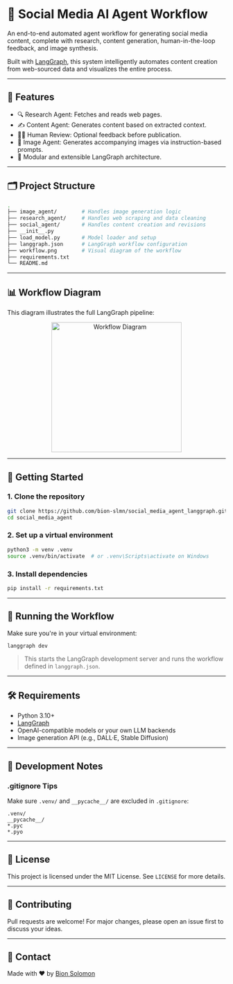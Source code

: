 
# 🧠 Social Media AI Agent Workflow

An end-to-end automated agent workflow for generating social media content, complete with research, content generation, human-in-the-loop feedback, and image synthesis.

Built with [LangGraph](https://github.com/langchain-ai/langgraph), this system intelligently automates content creation from web-sourced data and visualizes the entire process.

---

## 📌 Features

- 🔍 Research Agent: Fetches and reads web pages.
- ✍️ Content Agent: Generates content based on extracted context.
- 🧑‍💻 Human Review: Optional feedback before publication.
- 🎨 Image Agent: Generates accompanying images via instruction-based prompts.
- 🧠 Modular and extensible LangGraph architecture.

---

## 🗂 Project Structure

```bash
.
├── image_agent/        # Handles image generation logic
├── research_agent/     # Handles web scraping and data cleaning
├── social_agent/       # Handles content creation and revisions
├── __init__.py
├── load_model.py       # Model loader and setup
├── langgraph.json      # LangGraph workflow configuration
├── workflow.png        # Visual diagram of the workflow
├── requirements.txt
└── README.md
````

---

## 📊 Workflow Diagram

This diagram illustrates the full LangGraph pipeline:

<p align="center">
  <img src="workflow.png" alt="Workflow Diagram" width="300"/>
</p>

---

## 🚀 Getting Started

### 1. Clone the repository

```bash
git clone https://github.com/bion-slmn/social_media_agent_langgraph.git
cd social_media_agent
```

### 2. Set up a virtual environment

```bash
python3 -m venv .venv
source .venv/bin/activate  # or .venv\Scripts\activate on Windows
```

### 3. Install dependencies

```bash
pip install -r requirements.txt
```

---

## 🧪 Running the Workflow

Make sure you're in your virtual environment:

```bash
langgraph dev
```

> This starts the LangGraph development server and runs the workflow defined in `langgraph.json`.

---

## 🛠 Requirements

* Python 3.10+
* [LangGraph](https://pypi.org/project/langgraph/)
* OpenAI-compatible models or your own LLM backends
* Image generation API (e.g., DALL·E, Stable Diffusion)

---

## 🧼 Development Notes

### .gitignore Tips

Make sure `.venv/` and `__pycache__/` are excluded in `.gitignore`:

```gitignore
.venv/
__pycache__/
*.pyc
*.pyo
```

---

## 📄 License

This project is licensed under the MIT License. See `LICENSE` for more details.

---

## 🤝 Contributing

Pull requests are welcome! For major changes, please open an issue first to discuss your ideas.

---

## 🙋 Contact

Made with ❤️ by [Bion Solomon](https://github.com/bion-slmn)

```



